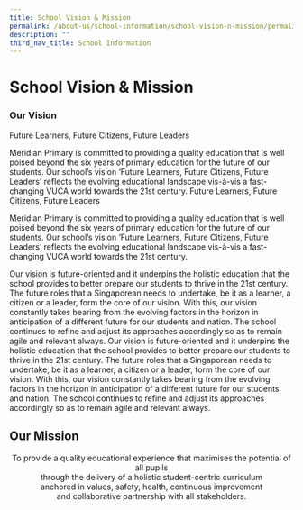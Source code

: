 ```yaml
---
title: School Vision & Mission
permalink: /about-us/school-information/school-vision-n-mission/permalink/
description: ""
third_nav_title: School Information
---
```

School Vision & Mission
=======================
###  Our Vision
Future Learners, Future Citizens, Future Leaders  

Meridian Primary is committed to providing a quality education that is well poised beyond the six years of primary education for the future of our students. Our school’s vision ‘Future Learners, Future Citizens, Future Leaders’ reflects the evolving educational landscape vis-à-vis a fast-changing VUCA world towards the 21st century.
Future Learners, Future Citizens, Future Leaders  

Meridian Primary is committed to providing a quality education that is well poised beyond the six years of primary education for the future of our students. Our school’s vision ‘Future Learners, Future Citizens, Future Leaders’ reflects the evolving educational landscape vis-à-vis a fast-changing VUCA world towards the 21st century.

Our vision is future-oriented and it underpins the holistic education that the school provides to better prepare our students to thrive in the 21st century. The future roles that a Singaporean needs to undertake, be it as a learner, a citizen or a leader, form the core of our vision. With this, our vision constantly takes bearing from the evolving factors in the horizon in anticipation of a different future for our students and nation. The school continues to refine and adjust its approaches accordingly so as to remain agile and relevant always.
Our vision is future-oriented and it underpins the holistic education that the school provides to better prepare our students to thrive in the 21st century. The future roles that a Singaporean needs to undertake, be it as a learner, a citizen or a leader, form the core of our vision. With this, our vision constantly takes bearing from the evolving factors in the horizon in anticipation of a different future for our students and nation. The school continues to refine and adjust its approaches accordingly so as to remain agile and relevant always.

Our Mission
-----------
<p style = "text-align:center;">To provide a quality educational experience that maximises the potential of all pupils<br>
through the delivery of a holistic student-centric curriculum<br>
anchored in values, safety, health, continuous improvement<br>
and collaborative partnership with all stakeholders.</p>